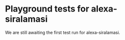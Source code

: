 # Playground tests for alexa-siralamasi
We are still awaiting the first test run for alexa-siralamasi.
